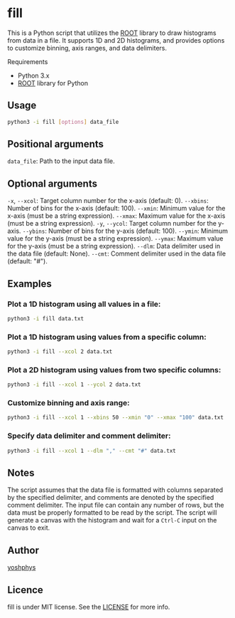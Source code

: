 # fill

This is a Python script that utilizes the [ROOT](https://root.cern) library to draw histograms from data in a file. It supports 1D and 2D histograms, and provides options to customize binning, axis ranges, and data delimiters.

Requirements

- Python 3.x
- [ROOT](https://root.cern) library for Python

## Usage

```sh
python3 -i fill [options] data_file

```

## Positional arguments

`data_file`: Path to the input data file.

## Optional arguments
`-x`, `--xcol`: Target column number for the x-axis (default: 0).
`--xbins`: Number of bins for the x-axis (default: 100).
`--xmin`: Minimum value for the x-axis (must be a string expression).
`--xmax`: Maximum value for the x-axis (must be a string expression).
`-y`, `--ycol`: Target column number for the y-axis.
`--ybins`: Number of bins for the y-axis (default: 100).
`--ymin`: Minimum value for the y-axis (must be a string expression).
`--ymax`: Maximum value for the y-axis (must be a string expression).
`--dlm`: Data delimiter used in the data file (default: None).
`--cmt`: Comment delimiter used in the data file (default: "#").

## Examples

### Plot a 1D histogram using all values in a file:

```sh
python3 -i fill data.txt

```

### Plot a 1D histogram using values from a specific column:

```sh
python3 -i fill --xcol 2 data.txt
```

### Plot a 2D histogram using values from two specific columns:

```sh
python3 -i fill --xcol 1 --ycol 2 data.txt
```

### Customize binning and axis range:

```sh
python3 -i fill --xcol 1 --xbins 50 --xmin "0" --xmax "100" data.txt
```

### Specify data delimiter and comment delimiter:

```sh
python3 -i fill --xcol 1 --dlm "," --cmt "#" data.txt
```

## Notes

The script assumes that the data file is formatted with columns separated by the specified delimiter, and comments are denoted by the specified comment delimiter.
The input file can contain any number of rows, but the data must be properly formatted to be read by the script.
The script will generate a canvas with the histogram and wait for a `Ctrl-C` input on the canvas to exit.

<!--
## Features

## Reference
-->

## Author
 [yoshphys](https://github.com/yoshphys)

## Licence
 fill is under MIT license. See the [LICENSE](https://github.com/yoshphys/dot2pdf/blob/main/LICENSE) for more info.
